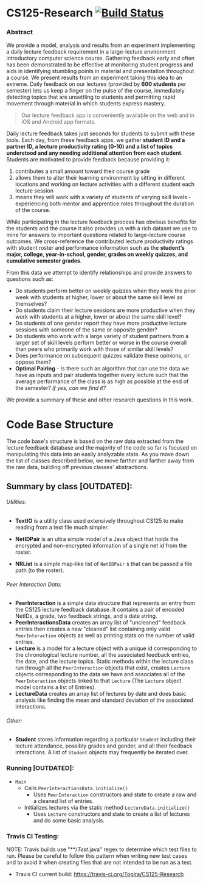 # CS125-Research [![Build Status](https://travis-ci.org/Togira/CS125-Research.svg?branch=develop)](https://travis-ci.org/Togira/CS125-Research)

### Abstract
We provide a model, analysis and results from an experiment implementing a daily lecture feedback requirement in a large-lecture environment introductory computer science course. Gathering feedback early and often has been demonstrated to be effective at monitoring student progress and aids in identifying stumbling points in material and presentation throughout a course. We present results from an experiment taking this idea to an extreme. Daily feedback on our lectures (provided by **600 students** per semester) lets us keep a finger on the pulse of the course, immediately detecting topics that are unsettling to students and permitting rapid movement through material in which students express mastery.

> Our lecture feedback app is conveniently available on the web and in iOS and Android app formats.

Daily lecture feedback takes just seconds for students to submit with these tools. Each day, from these feedback apps, we gather **student ID and a partner ID, a lecture productivity rating (0-10) and a list of topics understood and any needing additional attention from each student**. Students are motivated to provide feedback because providing it: 

1. contributes a small amount toward their course grade
2. allows them to alter their learning environment by sitting in different locations and working on lecture activities with a different student each lecture session
3. means they will work with a variety of students of varying skill levels - experiencing both mentor and apprentice roles throughout the duration of the course.
	
While participating in the lecture feedback process has obvious benefits for the students and the course it also provides us with a rich dataset we use to mine for answers to important questions related to large-lecture course outcomes. We cross-reference the contributed lecture productivity ratings with student roster and performance information such as the **student’s major, college, year-in-school, gender, grades on weekly quizzes, and cumulative semester grades**.

From this data we attempt to identify relationships and provide answers to questions such as:

* Do students perform better on weekly quizzes when they work the prior week with students at higher, lower or about the same skill level as themselves?
* Do students claim their lecture sessions are more productive when they work with students at a higher, lower or about the same skill level?
* Do students of one gender report they have more productive lecture sessions with someone of the same or opposite gender?
* Do students who work with a large variety of student partners from a larger set of skill levels perform better or worse in the course overall than peers who primarily work with those of similar skill levels?
* Does performance on subsequent quizzes validate these opinions, or oppose them?
* **Optimal Pairing** - Is there such an algorithm that can use the data we have as inputs and pair students together every lecture such that the average performance of the class is as high as possible at the end of the semester? _If yes, can we find it?_

We provide a summary of these and other research questions in this work.


# Code Base Structure
The code base's structure is based on the raw data extracted from the lecture feedback database and the majority of the code so far is focused on manipulating this data into an easily analyzable state.  As you move down the list of classes described below, we move farther and farther away from the raw data, building off previous classes' abstractions.

## Summary by class [OUTDATED]:
###### Utilities:
* **TextIO** is a utility class used extensively throughout CS125 to make reading from a text file much simpler.

* **NetIDPair** is an ultra simple model of a Java object that holds the encrypted and non-encrypted information of a single net id from the roster.
* **NRList** is a simple map-like list of `NetIDPair` s that can be passed a file path (to the roster).

###### Peer Interaction Data:
* **PeerInteraction** is a simple data structure that represents an entry from the CS125 lecture feedback database. It contains a pair of encoded NetIDs, a grade, two feedback strings, and a date string.
* **PeerInteractionsData** creates an array list of "uncleaned" feedback entries then creates a new "cleaned" list containing only valid `PeerInteraction` objects as well as printing stats on the number of valid entries.
* **Lecture** is a model for a lecture object with a unique id corresponding to the chronological lecture number, all the associated feedback entries, the date, and the lecture topics.  Static methods within the lecture class run through all the `PeerInteraction` objects that exist, creates `Lecture` objects corresponding to the data we have and associates all of the `PeerInteraction` objects linked to that `Lecture` (The `Lecture` object model contains a list of Entries).
* **LectureData** creates an array list of lectures by date and does basic analysis like finding the mean and standard deviation of the associated interactions.

###### Other:
* **Student** stores information regarding a particular `Student` including their lecture attendance, possibly grades and gender, and all their feedback interactions. A list of `Student` objects may frequently be iterated over.



### Running [OUTDATED]:
* `Main`
	* Calls `PeerInteractionsData.initialize()`
		* Uses `PeerInteraction` constructors and state to create a raw and a cleaned list of entries.
	* Initializes lectures via the static method `LectureData.initialize()`
	 	* Uses `Lecture` constructors and state to create a list of lectures and do some basic analysis.

	
### Travis CI Testing:
NOTE: Travis builds use "**/*Test*.java" regex to determine which test files to run.  Please be careful to follow this pattern when writing new test cases and to avoid it when creating files that are not intended to be run as a test.
* Travis CI current build: https://travis-ci.org/Togira/CS125-Research

